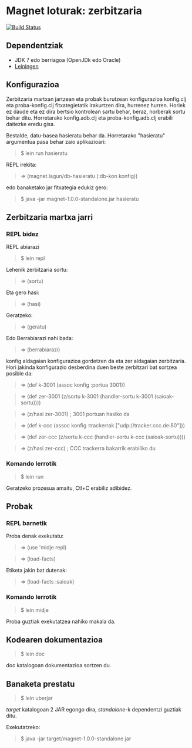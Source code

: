 # Magnet loturak: zerbitzaria

[![Build Status](https://travis-ci.org/lnmnd/magnet.zer.svg?branch=master)](https://travis-ci.org/lnmnd/magnet.zer)

## Dependentziak
- JDK 7 edo berriagoa (OpenJDk edo Oracle)
- [Leiningen](http://leiningen.org/)

## Konfigurazioa
Zerbitzaria martxan jartzean eta probak burutzean konfigurazioa konfig.clj eta proba-konfig.clj fitxategietatik irakurtzen dira, hurrenez hurren. Horiek ez daude eta ez dira bertsio kontrolean sartu behar, beraz, norberak sortu behar ditu. Horretarako konfig.adb.clj eta proba-konfig.adb.clj erabili daitezke eredu gisa.

Bestalde, datu-basea hasieratu behar da. Horretarako "hasieratu" argumentua pasa behar zaio aplikazioari:

> $ lein run hasieratu

REPL irekita:

> => (magnet.lagun/db-hasieratu (:db-kon konfig))

edo banaketako jar fitxategia edukiz gero:

> $ java -jar magnet-1.0.0-standalone.jar hasieratu

## Zerbitzaria martxa jarri
### REPL bidez
REPL abiarazi
> $ lein repl

Lehenik zerbitzaria sortu:
> => (sortu)

Eta gero hasi:
> => (hasi)

Geratzeko:
> => (geratu)

Edo Berrabiarazi nahi bada:
> => (berrabiarazi)

konfig aldagaian konfigurazioa gordetzen da eta zer aldagaian zerbitzaria. Hori jakinda konfigurazio desberdina duen beste zerbitzari bat sortzea posible da:
> => (def k-3001 (assoc konfig :portua 3001))

> => (def zer-3001 (z/sortu k-3001 (handler-sortu k-3001 (saioak-sortu))))

> => (z/hasi zer-3001) ; 3001 portuan hasiko da

> => (def k-ccc (assoc konfig :trackerrak ["udp://tracker.ccc.de:80"]))

> => (def zer-ccc (z/sortu k-ccc (handler-sortu k-ccc (saioak-sortu))))

> => (z/hasi zer-ccc) ; CCC trackerra bakarrik erabiliko du

### Komando lerrotik
> $ lein run

Geratzeko prozesua amaitu, Ctl+C erabiliz adibidez.

## Probak

### REPL barnetik
Proba denak exekutatu:
> => (use 'midje.repl)

> => (load-facts)

Etiketa jakin bat dutenak:
> => (load-facts :saioak)

### Komando lerrotik
> $ lein midje
	    
Proba guztiak exekutatzea nahiko makala da. 

## Kodearen dokumentazioa
> $ lein doc

doc katalogoan dokumentazioa sortzen du.

## Banaketa prestatu
> $ lein uberjar

*target* katalogoan 2 JAR egongo dira, *standalone*-k dependentzi guztiak ditu.

Exekutatzeko:
> $ java -jar target/magnet-1.0.0-standalone.jar